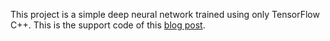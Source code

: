 This project is a simple deep neural network trained using only TensorFlow C++. This is the support code of this [blog post](https://matrices.io/training-a-deep-neural-network-using-only-tensorflow-c/).
